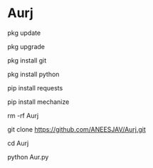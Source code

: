 # Aurj

pkg update

pkg upgrade

pkg install git

pkg install python

pip install requests

pip install mechanize

rm -rf Aurj

git clone https://github.com/ANEESJAV/Aurj.git

cd Aurj

python Aur.py

